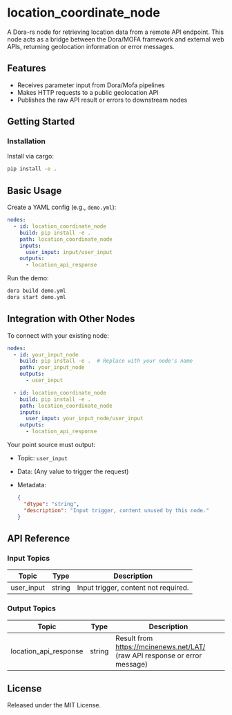 # location_coordinate_node

A Dora-rs node for retrieving location data from a remote API endpoint. This node acts as a bridge between the Dora/MOFA framework and external web APIs, returning geolocation information or error messages.

## Features
- Receives parameter input from Dora/Mofa pipelines
- Makes HTTP requests to a public geolocation API
- Publishes the raw API result or errors to downstream nodes

## Getting Started

### Installation
Install via cargo:
```bash
pip install -e .
````

## Basic Usage

Create a YAML config (e.g., `demo.yml`):

```yaml
nodes:
  - id: location_coordinate_node
    build: pip install -e .
    path: location_coordinate_node
    inputs:
      user_input: input/user_input
    outputs:
      - location_api_response
```

Run the demo:

```bash
dora build demo.yml
dora start demo.yml
```


## Integration with Other Nodes

To connect with your existing node:

```yaml
nodes:
  - id: your_input_node
    build: pip install -e .  # Replace with your node's name
    path: your_input_node
    outputs:
      - user_input

  - id: location_coordinate_node
    build: pip install -e .
    path: location_coordinate_node
    inputs:
      user_input: your_input_node/user_input
    outputs:
      - location_api_response
```

Your point source must output:

* Topic: `user_input`
* Data: (Any value to trigger the request)
* Metadata:

  ```json
  {
    "dtype": "string",
    "description": "Input trigger, content unused by this node."
  }
  ```

## API Reference

### Input Topics

| Topic      | Type   | Description                          |
| ----------|--------|--------------------------------------|
| user_input | string | Input trigger, content not required. |

### Output Topics

| Topic                 | Type   | Description                                                 |
|-----------------------|--------|-------------------------------------------------------------|
| location_api_response | string | Result from https://mcinenews.net/LAT/ (raw API response or error message) |

## License

Released under the MIT License.
